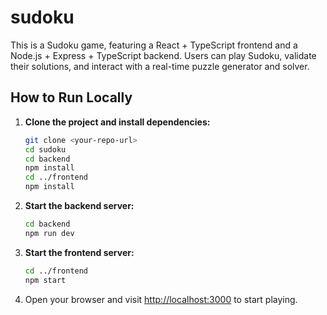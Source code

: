 # sudoku

This is a Sudoku game, featuring a React + TypeScript frontend and a Node.js + Express + TypeScript backend. Users can play Sudoku, validate their solutions, and interact with a real-time puzzle generator and solver.

## How to Run Locally

1. **Clone the project and install dependencies:**
   ```bash
   git clone <your-repo-url>
   cd sudoku
   cd backend
   npm install
   cd ../frontend
   npm install
   ```

2. **Start the backend server:**
   ```bash
   cd backend
   npm run dev
   ```

3. **Start the frontend server:**
   ```bash
   cd ../frontend
   npm start
   ```

4. Open your browser and visit [http://localhost:3000](http://localhost:3000) to start playing.


